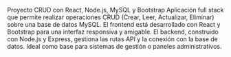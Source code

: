 Proyecto CRUD con React, Node.js, MySQL y Bootstrap
Aplicación full stack que permite realizar operaciones CRUD (Crear, Leer, Actualizar, Eliminar) sobre una base de datos MySQL. El frontend está desarrollado con React y Bootstrap para una interfaz responsiva y amigable. El backend, construido con Node.js y Express, gestiona las rutas API y la conexión con la base de datos. Ideal como base para sistemas de gestión o paneles administrativos.